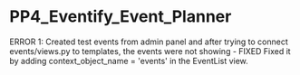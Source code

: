 # PP4_Eventify_Event_Planner

ERROR 1: Created test events from admin panel and after trying to connect events/views.py to templates, the events were not showing - FIXED
Fixed it by adding context_object_name = 'events' in the EventList view.
